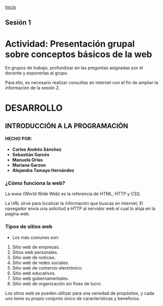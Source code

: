 <!-- No borrar o modificar -->
[Inicio](./index.md)

## Sesión 1 


<!-- Su documentación aquí -->

# Actividad: Presentación grupal sobre conceptos básicos de la web

En grupos de trabajo, profundizar en las preguntas asignadas por el docente y exponerlas al grupo. 

Para ello, es necesario realizar consultas en internet con el fin de ampliar la información de la sesión 2.

# DESARROLLO 

## INTRODUCCIÓN A LA PROGRAMACIÓN 

#### HECHO POR:
- **Carlos Andrés Sánchez**
- **Sebastián Garcés**
- **Manuela Orlas**
- **Mariana Garzon**
- **Alejandra Tamayo Hernández**

### ¿Cómo funciona la web?

La www (World Wide Web) es la referencia
de HTML, HTTP y CSS.

La URL sirve para localizar la información
que buscas en internet; El navegador envía una
solicitud a HTTP al servidor web el cual lo
aloja en la pagina web.

### Tipos de sitios web

- Los más comunes son: 

1. Sitio web de empresas.
2. Sitios web personales.
3. Sitio web de noticias.
4. Sitio web de redes sociales.
5. Sitio web de comercio electrónico.
6. Sitio web educativos.
7. Sitio web gubernamentales.
8. Sitio web de organización sin fines de lucro.

Los sitios web se pueden utilizar para una variedad de
propósitos, y cada uno tiene su propio conjunto único
de características y beneficios.




